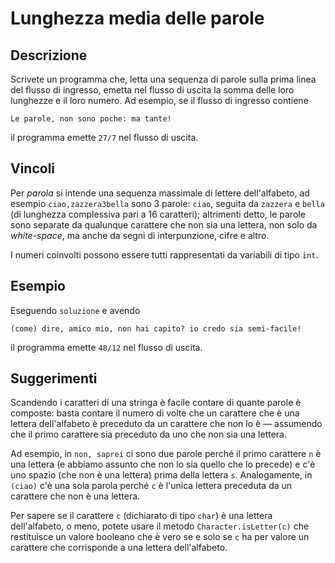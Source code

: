 Lunghezza media delle parole
============================

Descrizione
-----------

Scrivete un programma che, letta una sequenza di parole sulla prima linea del
flusso di ingresso, emetta nel flusso di uscita la somma delle loro lunghezze e
il loro numero. Ad esempio, se il flusso di ingresso contiene

    Le parole, non sono poche: ma tante!

il programma emette `27/7` nel flusso di uscita.


Vincoli
-------

Per *parola* si intende una sequenza massimale di lettere dell'alfabeto, ad
esempio `ciao,zazzera3bella` sono 3 parole: `ciao`, seguita da `zazzera` e
`bella` (di lunghezza complessiva pari a 16 caratteri); altrimenti detto, le
parole sono separate da qualunque carattere che non sia una lettera, non solo da
*white-space*, ma anche da segni di interpunzione, cifre e altro.

I numeri coinvolti possono essere tutti rappresentati da variabili di tipo
`int`.


Esempio
-------

Eseguendo `soluzione` e avendo

    (come) dire, amico mio, non hai capito? io credo sia semi-facile!

il programma emette `48/12` nel flusso di uscita.


Suggerimenti
------------

Scandendo i caratteri di una stringa è facile contare di quante parole è
composte: basta contare il numero di volte che un carattere che è una lettera
dell'alfabeto è preceduto da un carattere che non lo è — assumendo che il primo
carattere sia preceduto da uno che non sia una lettera.

Ad esempio, in `non, saprei` ci sono due parole perché il primo carattere `n` è
una lettera (e abbiamo assunto che non lo sia quello che lo precede) e c'è uno
spazio (che non è una lettera) prima della lettera `s`. Analogamente, in
`(ciao)` c'è una sola parola perché `c` è l'unica lettera preceduta da un
carattere che non è una lettera.

Per sapere se il carattere `c` (dichiarato di tipo `char`) è una lettera
dell'alfabeto, o meno, potete usare il metodo `Character.isLetter(c)` che
restituisce un valore booleano che è vero se e solo se `c` ha per valore un
carattere che corrisponde a una lettera dell'alfabeto.
